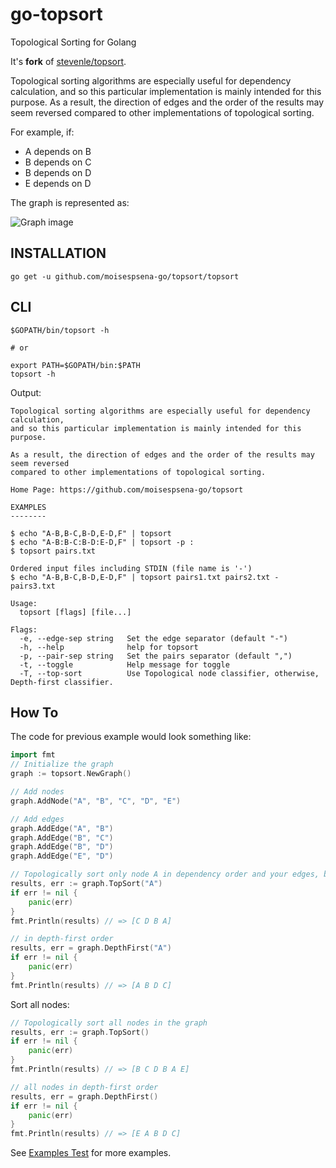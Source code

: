 # go-topsort

Topological Sorting for Golang

It's **fork** of [stevenle/topsort](https://github.com/stevenle/topsort).

Topological sorting algorithms are especially useful for dependency calculation, and so this particular implementation is mainly intended for this purpose. As a result, the direction of edges and the order of the results may seem reversed compared to other implementations of topological sorting.

For example, if:

* A depends on B
* B depends on C
* B depends on D
* E depends on D

The graph is represented as:

![Graph image](https://www.planttext.com/plantuml/img/SoWkIImgAStDuKh9J2zABCXGS5Uevb800aS5NJi59p3J2SHqHZ1Tm4nN2BDMWSiXDIy5Q0G0)

## INSTALLATION

```go get -u github.com/moisespsena-go/topsort/topsort```

## CLI

```
$GOPATH/bin/topsort -h

# or

export PATH=$GOPATH/bin:$PATH
topsort -h
```

Output:

```
Topological sorting algorithms are especially useful for dependency calculation, 
and so this particular implementation is mainly intended for this purpose. 

As a result, the direction of edges and the order of the results may seem reversed 
compared to other implementations of topological sorting.

Home Page: https://github.com/moisespsena-go/topsort

EXAMPLES
--------

$ echo "A-B,B-C,B-D,E-D,F" | topsort
$ echo "A-B:B-C:B-D:E-D,F" | topsort -p :
$ topsort pairs.txt

Ordered input files including STDIN (file name is '-')
$ echo "A-B,B-C,B-D,E-D,F" | topsort pairs1.txt pairs2.txt - pairs3.txt

Usage:
  topsort [flags] [file...]

Flags:
  -e, --edge-sep string   Set the edge separator (default "-")
  -h, --help              help for topsort
  -p, --pair-sep string   Set the pairs separator (default ",")
  -t, --toggle            Help message for toggle
  -T, --top-sort          Use Topological node classifier, otherwise, Depth-first classifier.

```

## How To

The code for previous example would look something like:

```go
import fmt
// Initialize the graph
graph := topsort.NewGraph()

// Add nodes
graph.AddNode("A", "B", "C", "D", "E")

// Add edges
graph.AddEdge("A", "B")
graph.AddEdge("B", "C")
graph.AddEdge("B", "D")
graph.AddEdge("E", "D")

// Topologically sort only node A in dependency order and your edges, but not sort D and E.
results, err := graph.TopSort("A")
if err != nil {
    panic(err)
}
fmt.Println(results) // => [C D B A]

// in depth-first order
results, err = graph.DepthFirst("A")
if err != nil {
    panic(err)
}
fmt.Println(results) // => [A B D C]
```

Sort all nodes:

```go
// Topologically sort all nodes in the graph
results, err := graph.TopSort()
if err != nil {
    panic(err)
}
fmt.Println(results) // => [B C D B A E]

// all nodes in depth-first order
results, err = graph.DepthFirst()
if err != nil {
    panic(err)
}
fmt.Println(results) // => [E A B D C]
```
See [Examples Test](examples_test.go) for more examples.
